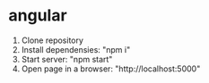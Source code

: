 # angular

1. Clone repository
2. Install dependensies: "npm i"
3. Start server: "npm start"
4. Open page in a browser: "http://localhost:5000"
